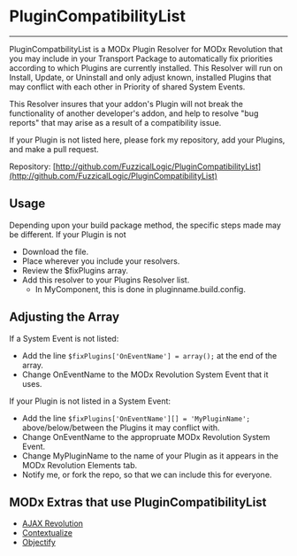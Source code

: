 # PluginCompatibilityList
---
PluginCompatbilityList is a MODx Plugin Resolver for MODx Revolution that you may include in your Transport Package to automatically fix priorities according to which Plugins are currently installed. This Resolver will run on Install, Update, or Uninstall and only adjust known, installed Plugins that may conflict with each other in Priority of shared System Events.

This Resolver insures that your addon's Plugin will not break the functionality of another developer's addon, and help to resolve "bug reports" that may arise as a result of a compatibility issue.

If your Plugin is not listed here, please fork my repository, add your Plugins, and make a pull request.

Repository: [http://github.com/FuzzicalLogic/PluginCompatibilityList](http://github.com/FuzzicalLogic/PluginCompatibilityList)

## Usage
Depending upon your build package method, the specific steps made may be different. If your Plugin is not

* Download the file.
* Place wherever you include your resolvers.
* Review the $fixPlugins array.
* Add this resolver to your Plugins Resolver list. 
  * In MyComponent, this is done in pluginname.build.config.

## Adjusting the Array
If a System Event is not listed:
* Add the line `$fixPlugins['OnEventName'] = array();` at the end of the array.
* Change OnEventName to the MODx Revolution System Event that it uses.

If your Plugin is not listed in a System Event:
* Add the line `$fixPlugins['OnEventName'][] = 'MyPluginName';` above/below/between the Plugins it may conflict with.
* Change OnEventName to the appropruate MODx Revolution System Event.
* Change MyPluginName to the name of your Plugin as it appears in the MODx Revolution Elements tab.
* Notify me, or fork the repo, so that we can include this for everyone.

## MODx Extras that use PluginCompatibilityList
* [AJAX Revolution](http://github.com/nTouchSoftwareLLC/AJAX-Revolution/)
* [Contextualize](http://github.com/nTouchSoftwareLLC/Contextualize/)
* [Objectify](http://github.com/nTouchSoftwareLLC/Objectify/)

